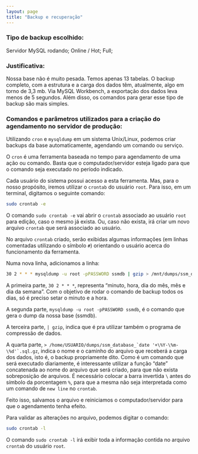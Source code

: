 ```yaml
---
layout: page
title: "Backup e recuperação"
---
```


### Tipo de backup escolhido:

Servidor MySQL rodando; Online / Hot; Full;

### Justificativa:

Nossa base não é muito pesada. Temos apenas 13 tabelas. O backup completo, com a estrutura e a carga dos dados têm, atualmente, algo em torno de 3,3 mb. Via MySQL Workbench, a exportação dos dados leva menos de 5 segundos. Além disso, os comandos para gerar esse tipo de backup são mais simples.

### Comandos e parâmetros utilizados para a criação do agendamento no servidor de produção:

Utilizando `cron` e `mysqldump` em um sistema Unix/Linux, podemos criar backups da base automaticamente, agendando um comando ou serviço.  

O `cron` é uma ferramenta baseada no tempo para agendamento de uma ação ou comando. Basta que o computador/servidor esteja ligado para que o comando seja executado no período indicado.  

Cada usuário do sistema possui acesso a esta ferramenta. Mas, para o nosso propósito, iremos utilizar o `crontab` do usuário `root`. Para isso, em um terminal, digitamos o seguinte comando:  

```bash
sudo crontab -e
```

O comando `sudo crontab -e` vai abrir o `crontab` associado ao usuário `root` para edição, caso o mesmo já exista. Ou, caso não exista, irá criar um novo arquivo `crontab` que será associado ao usuário.  

No arquivo `crontab` criado, serão exibidas algumas informações (em linhas comentadas utilizando o símbolo `#`) orientando o usuário acerca do funcionamento da ferramenta.  

Numa nova linha, adicionamos a linha:  

```bash
30 2 * * * mysqldump -u root -pPASSWORD ssmdb | gzip > /mnt/dumps/ssm_database_`date '+\%Y-\%m-\%d'`.sql.gz
```

A primeira parte, `30 2 * * *`, representa “minuto, hora, dia do mês, mês e dia da semana”. Com o objetivo de rodar o comando de backup todos os dias, só é preciso setar o minuto e a hora.  

A segunda parte, `mysqldump -u root -pPASSWORD ssmdb`, é o comando que gera o dump da nossa base (ssmdb).  

A terceira parte, `| gzip`, indica que é pra utilizar também o programa de compressão de dados.  

A quarta parte, ```> /home/USUARIO/dumps/ssm_database_`date '+\%Y-\%m-\%d'`.sql.gz```, indica o nome e o caminho do arquivo que receberá a carga dos dados, isto é, o backup propriamente dito. Como é um comando que será executado diariamente, é interessante utilizar a função “date” concatenada ao nome do arquivo que será criado, para que não exista sobreposição de arquivos. É necessário colocar a barra invertida `\` antes do símbolo da porcentagem `%`, para que a mesma não seja interpretada como um comando de `new line` no `crontab`.  

Feito isso, salvamos o arquivo e reiniciamos o computador/servidor para que o agendamento tenha efeito.  

Para validar as alterações no arquivo, podemos digitar o comando:  

```bash
sudo crontab -l
```

O comando `sudo crontab -l` irá exibir toda a informação contida no arquivo `crontab` do usuário `root`.  
